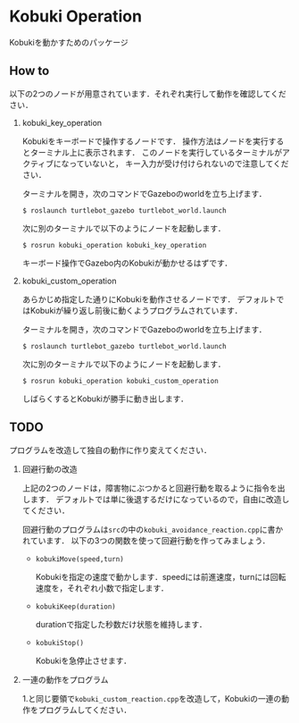 # Kobuki Operation
Kobukiを動かすためのパッケージ

## How to
以下の2つのノードが用意されています．それぞれ実行して動作を確認してください．

1. kobuki_key_operation

    Kobukiをキーボードで操作するノードです．
    操作方法はノードを実行するとターミナル上に表示されます．
    このノードを実行しているターミナルがアクティブになっていないと，
    キー入力が受け付けられないので注意してください．

    ターミナルを開き，次のコマンドでGazeboのworldを立ち上げます．
    ~~~
    $ roslaunch turtlebot_gazebo turtlebot_world.launch
    ~~~
    次に別のターミナルで以下のようにノードを起動します．
    ~~~
    $ rosrun kobuki_operation kobuki_key_operation
    ~~~
    キーボード操作でGazebo内のKobukiが動かせるはずです．

2. kobuki_custom_operation

    あらかじめ指定した通りにKobukiを動作させるノードです．
    デフォルトではKobukiが繰り返し前後に動くようプログラムされています．

    ターミナルを開き，次のコマンドでGazeboのworldを立ち上げます．
    ~~~
    $ roslaunch turtlebot_gazebo turtlebot_world.launch
    ~~~
    次に別のターミナルで以下のようにノードを起動します．
    ~~~
    $ rosrun kobuki_operation kobuki_custom_operation
    ~~~
    しばらくするとKobukiが勝手に動き出します．

## TODO
プログラムを改造して独自の動作に作り変えてください．

1. 回避行動の改造

    上記の2つのノードは，障害物にぶつかると回避行動を取るように指令を出します．
    デフォルトでは単に後退するだけになっているので，自由に改造してください．
    
    回避行動のプログラムは`src`の中の`kobuki_avoidance_reaction.cpp`に書かれています．
    以下の3つの関数を使って回避行動を作ってみましょう．

    - `kobukiMove(speed,turn)`

        Kobukiを指定の速度で動かします．speedには前進速度，turnには回転速度を，それぞれ小数で指定します．
    
    - `kobukiKeep(duration)`

        durationで指定した秒数だけ状態を維持します．
    
    - `kobukiStop()`

        Kobukiを急停止させます．

2. 一連の動作をプログラム

    1.と同じ要領で`kobuki_custom_reaction.cpp`を改造して，Kobukiの一連の動作をプログラムしてください．


